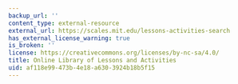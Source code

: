 ```yaml
---
backup_url: ''
content_type: external-resource
external_url: https://scales.mit.edu/lessons-activities-search
has_external_license_warning: true
is_broken: ''
license: https://creativecommons.org/licenses/by-nc-sa/4.0/
title: Online Library of Lessons and Activities
uid: af118e99-473b-4e18-a630-3924b18b5f15
---
```

